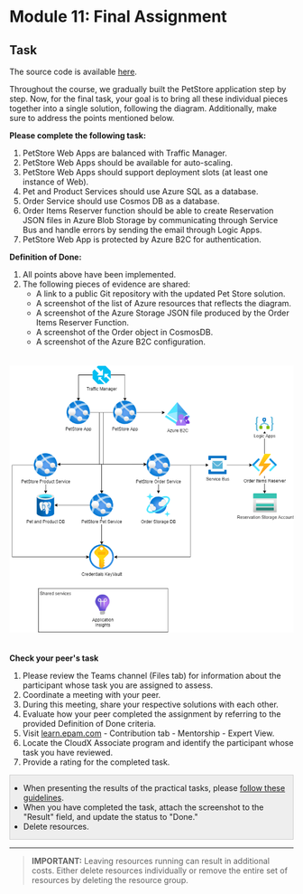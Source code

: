 # Module 11: Final Assignment

## Task

The source code is available [here](../../../petstore).

Throughout the course, we gradually built the PetStore application step by step.
Now, for the final task, your goal is to bring all these individual pieces together into a single solution, following the diagram. Additionally, make sure to address the points mentioned below.

**Please complete the following task:**

1. PetStore Web Apps are balanced with Traffic Manager.
2. PetStore Web Apps should be available for auto-scaling.
3. PetStore Web Apps should support deployment slots (at least one instance of Web).
4. Pet and Product Services should use Azure SQL as a database.
5. Order Service should use Cosmos DB as a database.
6. Order Items Reserver function should be able to create Reservation JSON files in Azure Blob Storage by communicating through Service Bus and handle errors by sending the email through Logic Apps.
7. PetStore Web App is protected by Azure B2C for authentication.

**Definition of Done:**

1. All points above have been implemented.
2. The following pieces of evidence are shared:
   - A link to a public Git repository with the updated Pet Store solution.
   - A screenshot of the list of Azure resources that reflects the diagram.
   - A screenshot of the Azure Storage JSON file produced by the Order Items Reserver Function.
   - A screenshot of the Order object in CosmosDB.
   - A screenshot of the Azure B2C configuration.

<img src="images/scheme.png" width="700" style="margin: 20px 0; display: inline-block;"/>

**Check your peer's task**

1. Please review the Teams channel (Files tab) for information about the participant whose task you are assigned to assess.
2. Coordinate a meeting with your peer.
3. During this meeting, share your respective solutions with each other.
4. Evaluate how your peer completed the assignment by referring to the provided Definition of Done criteria.
5. Visit [learn.epam.com](http://learn.epam.com) - Contribution tab - Mentorship - Expert View.
6. Locate the CloudX Associate program and identify the participant whose task you have reviewed.
7. Provide a rating for the completed task.

<div style="border: 1px solid #ccc; background-color: #eee;">
  <ul>
    <li>When presenting the results of the practical tasks, please <a href="../common/presenting-results/presenting-results.md">follow these guidelines</a>.</li>
    <li>When you have completed the task, attach the screenshot to the "Result" field, and update the status to "Done."</li>
    <li>Delete resources.</li>
  </ul>
</div>
<hr>

>**IMPORTANT:** Leaving resources running can result in additional costs. Either delete resources individually or remove the entire set of resources by deleting the resource group.
